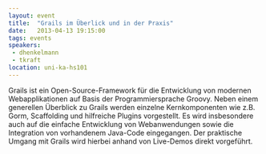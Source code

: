```yaml
---
layout: event
title:  "Grails im Überlick und in der Praxis"
date:   2013-04-13 19:15:00
tags: events
speakers:
 - dhenkelmann
 - tkraft
location: uni-ka-hs101
---
```


Grails ist ein Open-Source-Framework für die Entwicklung von modernen Webapplikationen auf Basis der Programmiersprache Groovy. Neben einem generellen Überblick zu Grails werden einzelne Kernkomponenten wie z.B. Gorm, Scaffolding und hilfreiche Plugins vorgestellt. Es wird insbesondere auch auf die einfache Entwicklung von Webanwendungen sowie die Integration von vorhandenem Java-Code eingegangen. Der praktische Umgang mit Grails wird hierbei anhand von Live-Demos direkt vorgeführt.